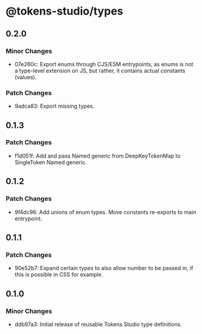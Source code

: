 # @tokens-studio/types

## 0.2.0

### Minor Changes

- 07e260c: Export enums through CJS/ESM entrypoints, as enums is not a type-level extension on JS, but rather, it contains actual constants (values).

### Patch Changes

- 9adca83: Export missing types.

## 0.1.3

### Patch Changes

- f1d051f: Add and pass Named generic from DeepKeyTokenMap to SingleToken Named generic.

## 0.1.2

### Patch Changes

- 9f4dc96: Add unions of enum types. Move constants re-exports to main entrypoint.

## 0.1.1

### Patch Changes

- 90e52b7: Expand certain types to also allow number to be passed in, if this is possible in CSS for example.

## 0.1.0

### Minor Changes

- ddb97a3: Initial release of reusable Tokens Studio type definitions.
